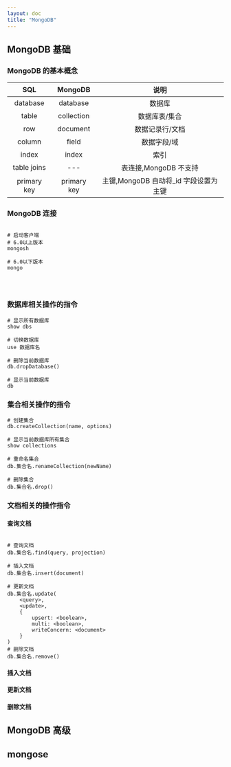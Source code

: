```yaml
---
layout: doc
title: "MongoDB"
---
```


## MongoDB 基础

### MongoDB 的基本概念

|     SQL     |   MongoDB   |                  说明                  |
| :---------: | :---------: | :------------------------------------: |
|  database   |  database   |                 数据库                 |
|    table    | collection  |             数据库表/集合              |
|     row     |  document   |            数据记录行/文档             |
|   column    |    field    |              数据字段/域               |
|    index    |    index    |                  索引                  |
| table joins |     ---     |         表连接,MongoDB 不支持          |
| primary key | primary key | 主键,MongoDB 自动将\_id 字段设置为主键 |

### MongoDB 连接

```shell

# 启动客户端
# 6.0以上版本
mongosh

# 6.0以下版本
mongo




```

### 数据库相关操作的指令

```shell
# 显示所有数据库
show dbs

# 切换数据库
use 数据库名

# 删除当前数据库
db.dropDatabase()

# 显示当前数据库
db

```

### 集合相关操作的指令

```shell
# 创建集合
db.createCollection(name, options)

# 显示当前数据库所有集合
show collections

# 重命名集合
db.集合名.renameCollection(newName)

# 删除集合
db.集合名.drop()

```

### 文档相关的操作指令

#### 查询文档

```shell

# 查询文档
db.集合名.find(query, projection)

# 插入文档
db.集合名.insert(document)

# 更新文档
db.集合名.update(
    <query>,
    <update>,
    {
        upsert: <boolean>,
        multi: <boolean>,
        writeConcern: <document>
    }
)
# 删除文档
db.集合名.remove()
```

#### 插入文档

#### 更新文档

#### 删除文档

## MongoDB 高级

## mongose
